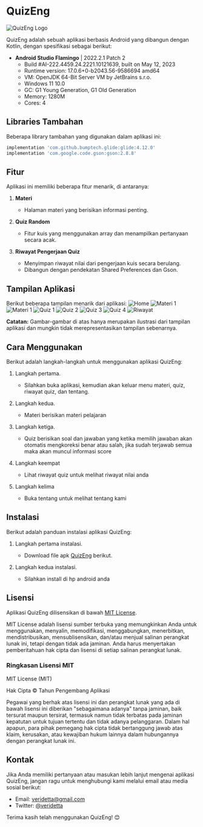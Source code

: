 # QuizEng

![QuizEng Logo](https://github.com/veridetta/QuizEng/blob/master/app/src/main/res/drawable/ic_tropy.png)

QuizEng adalah sebuah aplikasi berbasis Android yang dibangun dengan Kotlin, dengan spesifikasi sebagai berikut:

- **Android Studio Flamingo** | 2022.2.1 Patch 2
  - Build #AI-222.4459.24.2221.10121639, built on May 12, 2023
  - Runtime version: 17.0.6+0-b2043.56-9586694 amd64
  - VM: OpenJDK 64-Bit Server VM by JetBrains s.r.o.
  - Windows 11 10.0
  - GC: G1 Young Generation, G1 Old Generation
  - Memory: 1280M
  - Cores: 4

## Libraries Tambahan

Beberapa library tambahan yang digunakan dalam aplikasi ini:

```gradle
implementation 'com.github.bumptech.glide:glide:4.12.0'
implementation 'com.google.code.gson:gson:2.8.8'
```

## Fitur

Aplikasi ini memiliki beberapa fitur menarik, di antaranya:

1. **Materi**
   - Halaman materi yang berisikan informasi penting.
   
2. **Quiz Random**
   - Fitur kuis yang menggunakan array dan menampilkan pertanyaan secara acak.

3. **Riwayat Pengerjaan Quiz**
   - Menyimpan riwayat nilai dari pengerjaan kuis secara berulang.
   - Dibangun dengan pendekatan Shared Preferences dan Gson.
## Tampilan Aplikasi

Berikut beberapa tampilan menarik dari aplikasi:
![Home](https://github.com/veridetta/QuizEng/blob/master/image/Screenshot_20230722_140253.png)
![Materi 1](https://github.com/veridetta/QuizEng/blob/master/image/Screenshot_20230722_140352.png) ![Materi 1](https://github.com/veridetta/QuizEng/blob/master/image/Screenshot_20230722_140435.png)
![Quiz 1](https://github.com/veridetta/QuizEng/blob/master/image/Screenshot_20230722_140508.png) ![Quiz 2](https://github.com/veridetta/QuizEng/blob/master/image/Screenshot_20230722_140518.png) ![Quiz 3](https://github.com/veridetta/QuizEng/blob/master/image/Screenshot_20230722_140603.png) ![Quiz 4](https://github.com/veridetta/QuizEng/blob/master/image/Screenshot_20230722_140622.png)
![Riwayat](https://github.com/veridetta/QuizEng/blob/master/image/Screenshot_20230722_140648.png)


**Catatan:** Gambar-gambar di atas hanya merupakan ilustrasi dari tampilan aplikasi dan mungkin tidak merepresentasikan tampilan sebenarnya.

## Cara Menggunakan

Berikut adalah langkah-langkah untuk menggunakan aplikasi QuizEng:

1. Langkah pertama.
   - Silahkan buka aplikasi, kemudian akan keluar menu materi, quiz, riwayat quiz, dan tentang.

2. Langkah kedua.
   - Materi berisikan materi pelajaran

3. Langkah ketiga.
   - Quiz berisikan soal dan jawaban yang ketika memilih jawaban akan otomatis mengkoreksi benar atau salah, jika sudah terjawab semua maka akan muncul informasi score
4. Langkah keempat
   - Lihat riwayat quiz untuk melihat riwayat nilai anda
5. Langkah kelima
   - Buka tentang untuk melihat tentang kami


## Instalasi

Berikut adalah panduan instalasi aplikasi QuizEng:

1. Langkah pertama instalasi.
   - Download file apk [QuizEng](https://twitter.com/veridetta) berikut.

2. Langkah kedua instalasi.
   - Silahkan install di hp android anda


## Lisensi

Aplikasi QuizEng dilisensikan di bawah [MIT License](https://opensource.org/licenses/MIT).

MIT License adalah lisensi sumber terbuka yang memungkinkan Anda untuk menggunakan, menyalin, memodifikasi, menggabungkan, menerbitkan, mendistribusikan, mensublisensikan, dan/atau menjual salinan perangkat lunak ini, tetapi dengan tidak ada jaminan. Anda harus menyertakan pemberitahuan hak cipta dan lisensi di setiap salinan perangkat lunak.

### Ringkasan Lisensi MIT

MIT License (MIT)

Hak Cipta © Tahun Pengembang Aplikasi

Pegawai yang berhak atas lisensi ini dan perangkat lunak yang ada di bawah lisensi ini diberikan "sebagaimana adanya" tanpa jaminan, baik tersurat maupun tersirat, termasuk namun tidak terbatas pada jaminan kepatutan untuk tujuan tertentu dan tidak adanya pelanggaran. Dalam hal apapun, para pihak pemegang hak cipta tidak bertanggung jawab atas klaim, kerusakan, atau kewajiban hukum lainnya dalam hubungannya dengan perangkat lunak ini.

## Kontak

Jika Anda memiliki pertanyaan atau masukan lebih lanjut mengenai aplikasi QuizEng, jangan ragu untuk menghubungi kami melalui email atau media sosial berikut:

- Email: veridetta@gmail.com
- Twitter: [@veridetta](https://twitter.com/veridetta)

Terima kasih telah menggunakan QuizEng! 😊

